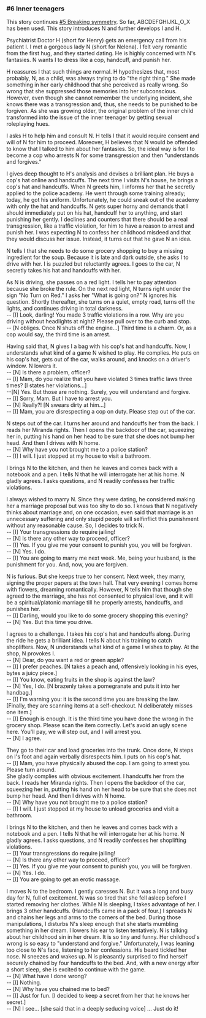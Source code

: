 ### #6 Inner teenagers

This story continues [#5 Breaking symmetry](./#5%20Breaking%20symmetry.md). So far, ABCDEFGHIJKL_O_X has been used. This story introduces N and further develops I and H.

Psychiatrist Doctor H (short for Henry) gets an emergency call from his patient I. I met a gorgeous lady N (short for Nelena). I felt very romantic from the first hug, and they started dating. He is highly concerned with N's fantasies. N wants I to dress like a cop, handcuff, and punish her.

H reassures I that such things are normal. H hypothesizes that, most probably, N, as a child, was always trying to do "the right thing." She made something in her early childhood that she perceived as really wrong. So wrong that she suppressed those memories into her subconscious. However, even though she cannot remember the underlying incident, she knows there was a transgression and, thus, she needs to be punished to be forgiven. As she was growing older, the original problem of the inner child transformed into the issue of the inner teenager by getting sexual roleplaying hues.

I asks H to help him and consult N. H tells I that it would require consent and will of N for him to proceed. Moreover, H believes that N would be offended to know that I talked to him about her fantasies. So, the ideal way is for I to become a cop who arrests N for some transgression and then "understands and forgives."

I gives deep thought to H's analysis and devises a brilliant plan. He buys a cop's hat online and handcuffs. The next time I visits N's house, he brings a cop's hat and handcuffs. When N greets him, I informs her that he secretly applied to the police academy. He went through some training already; today, he got his uniform. Unfortunately, he could sneak out of the academy with only the hat and handcuffs. N gets super horny and demands that I should immediately put on his hat, handcuff her to anything, and start punishing her gently. I declines and counters that there should be a real transgression, like a traffic violation, for him to have a reason to arrest and punish her. I was expecting N to confess her childhood misdeed and that they would discuss her issue. Instead, it turns out that he gave N an idea.

N tells I that she needs to do some grocery shopping to buy a missing ingredient for the soup. Because it is late and dark outside, she asks I to drive with her. I is puzzled but reluctantly agrees. I goes to the car, N secretly takes his hat and handcuffs with her.

As N is driving, she passes on a red light. I tells her to pay attention because she broke the rule. On the next red light, N turns right under the sign "No Turn on Red." I asks her "What is going on?" N ignores his question. Shortly thereafter, she turns on a quiet, empty road, turns off the lights, and continues driving in total darkness.  
-- [I] Look, darling! You made 3 traffic violations in a row. Why are you driving without headlights at night? Please pull over to the curb and stop.  
-- [N obliges. Once N shuts off the engine...] Third time is a charm. Or, as a cop would say, the third time is an arrest.

Having said that, N gives I a bag with his cop's hat and handcuffs. Now, I understands what kind of a game N wished to play. He complies. He puts on his cop's hat, gets out of the car, walks around, and knocks on a driver's window. N lowers it.  
-- [N] Is there a problem, officer?  
-- [I] Mam, do you realize that you have violated 3 times traffic laws three times? [I states her violations...]  
--[N] Yes. But those are nothing. Surely, you will understand and forgive.  
-- [I] Sorry, Mam. But I have to arrest you.  
-- [N] Really?! [N swears dirty at him...]  
-- [I] Mam, you are disrespecting a cop on duty. Please step out of the car.

N steps out of the car. I turns her around and handcuffs her from the back. I reads her Miranda rights. Then I opens the backdoor of the car, squeezing her in, putting his hand on her head to be sure that she does not bump her head. And then I drives with N home.  
-- [N] Why have you not brought me to a police station?  
-- [I] I will. I just stopped at my house to visit a bathroom.

I brings N to the kitchen, and then he leaves and comes back with a notebook and a pen. I tells N that he will interrogate her at his home. N gladly agrees. I asks questions, and N readily confesses her traffic violations.

I always wished to marry N. Since they were dating, he considered making her a marriage proposal but was too shy to do so. I knows that N negatively thinks about marriage and, on one occasion, even said that marriage is an unnecessary suffering and only stupid people will selfinflict this punishment without any reasonable cause. So, I decides to trick N.  
-- [I] Your transgressions do require jailing!  
-- [N] Is there any other way to proceed, officer?  
-- [I] Yes. If you give me your consent to punish you, you will be forgiven.  
-- [N] Yes. I do.  
-- [I] You are going to marry me next week. Me, being your husband, is the punishment for you. And, now, you are forgiven.

N is furious. But she keeps true to her consent. Next week, they marry, signing the proper papers at the town hall. That very evening I comes home with flowers, dreaming romantically. However, N tells him that though she agreed to the marriage, she has not consented to physical love, and it will be a spiritual/platonic marriage till he properly arrests, handcuffs, and punishes her.  
-- [I] Darling, would you like to do some grocery shopping this evening?  
-- [N] Yes. But this time you drive.

I agrees to a challenge. I takes his cop's hat and handcuffs along. During the ride he gets a brilliant idea. I tells N about his training to catch shoplifters. Now, N understands what kind of a game I wishes to play. At the shop, N provokes I.  
-- [N] Dear, do you want a red or green apple?  
-- [I] I prefer peaches. [N takes a peach and, offensively looking in his eyes, bytes a juicy piece.]  
-- [I] You know, eating fruits in the shop is against the law?  
-- [N] Yes, I do. [N brazenly takes a pomegranate and puts it into her handbag.]  
-- [I] I'm warning you: it is the second time you are breaking the law.  
[Finally, they are scanning items at a self-checkout. N deliberately misses one item.]  
-- [I] Enough is enough. It is the third time you have done the wrong in the grocery shop. Please scan the item correctly. Let's avoid an ugly scene here. You'll pay, we will step out, and I will arrest you.  
-- [N] I agree.

They go to their car and load groceries into the trunk. Once done, N steps on I's foot and again verbally disrespects him. I puts on his cop's hat.  
-- [I] Mam, you have physically abused the cop. I am going to arrest you. Please turn around.  
She gladly complies with obvious excitement. I handcuffs her from the back. I reads her Miranda rights. Then I opens the backdoor of the car, squeezing her in, putting his hand on her head to be sure that she does not bump her head. And then I drives with N home.  
-- [N] Why have you not brought me to a police station?  
-- [I] I will. I just stopped at my house to unload groceries and visit a bathroom.

I brings N to the kitchen, and then he leaves and comes back with a notebook and a pen. I tells N that he will interrogate her at his home. N gladly agrees. I asks questions, and N readily confesses her shoplifting violations.  
-- [I] Your transgressions do require jailing!  
-- [N] Is there any other way to proceed, officer?  
-- [I] Yes. If you give me your consent to punish you, you will be forgiven.  
-- [N] Yes. I do.  
-- [I] You are going to get an erotic massage.

I moves N to the bedroom. I gently caresses N. But it was a long and busy day for N, full of excitement. N was so tired that she fell asleep before I started removing her clothes. While N is sleeping, I takes advantage of her. I brings 3 other handcuffs. (Handcuffs came in a pack of four.) I spreads N and chains her legs and arms to the corners of the bed. During those manipulations, I disturbs N's sleep enough that she starts mumbling something in her dream. I lowers his ear to listen tentatively. N is talking about her childhood sin in her dream. It is so tiny and funny. Her childhood's wrong is so easy to "understand and forgive." Unfortunately, I was leaning too close to N's face, listening to her confessions. His beard tickled her nose. N sneezes and wakes up. N is pleasantly surprised to find herself securely chained by four handcuffs to the bed. And, with a new energy after a short sleep, she is excited to continue with the game.  
-- [N] What have I done wrong?  
-- [I] Nothing.  
-- [N] Why have you chained me to bed?  
-- [I] Just for fun. [I decided to keep a secret from her that he knows her secret.]  
-- [N] I see... [she said that in a deeply seducing voice] ... Just do it!

